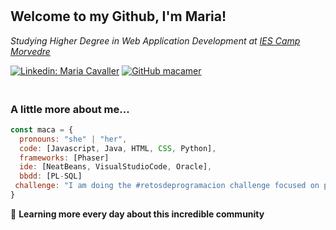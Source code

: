 # <h2> Welcome to my Github, I'm Maria! </h2> 
<!-- <img align='right' src="https://media.giphy.com/media/ieyl9zmCjO4b4t6qoY/giphy.gif" width="230"> -->
<p><em> Studying Higher Degree in Web Application Development at <a href="https://portal.edu.gva.es/iescamp/"> IES Camp Morvedre</a></em></p>

[![Linkedin: Maria Cavaller](https://img.shields.io/badge/-maria-blue?style=flat-square&logo=Linkedin&logoColor=white&link=https://www.linkedin.com/in/maria-cavaller-mercadal/)](https://www.linkedin.com/in/maria-cavaller-mercadal-a36435172/)
[![GitHub macamer](https://img.shields.io/github/followers/macamer?label=follow&style=social)](https://github.com/macamer)


### </br>A little more about me...  

```javascript
const maca = {
  pronouns: "she" | "her",
  code: [Javascript, Java, HTML, CSS, Python],
  frameworks: [Phaser]
  ide: [NeatBeans, VisualStudioCode, Oracle],
  bbdd: [PL-SQL]  
 challenge: "I am doing the #retosdeprogramacion challenge focused on python"
}

```

🫶 <b>Learning more every day about this incredible community</b>



